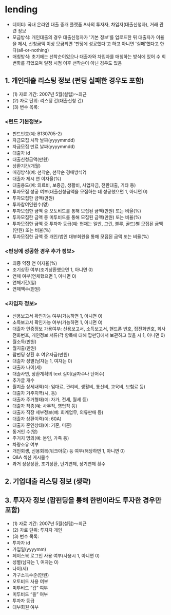 # lending

- 데이터: 국내 온라인 대출 중개 플랫폼 A사의 투자자, 차입자(대출신청자), 거래 관련 정보 
- 모금방식: 개인대출의 경우 대출신청자가 '기본 정보'를 업로드한 뒤 대출자가 이율을 제시, 신청금액 이상 모금되면 '펀딩에 성공했다'고 하고 아니면 '실패'했다고 한다(all-or-nothing)
- 매칭방식: 초기에는 선착순이었으나 대출자와 차입자를 매칭하는 방식에 있어 수 회 변화를 겪었으며 일정 시점 이후 선착순이 아닌 경우도 있음

## 1. 개인대출 리스팅 정보 (펀딩 실패한 경우도 포함)
- (1) 자료 기간: 2007년 5월(설립)～최근
- (2) 자료 단위: 리스팅 건(대출신청 건)
- (3) 변수 목록:

### <펀드 기본정보>
- 펀드번호(예: B130705-2)
- 자금모집 시작 날짜(yyyymmdd)
- 자금모집 만료 날짜(yyyymmdd)
- 대출자 id
- 대출신청금액(만원)
- 상환기간(개월)
- 매칭방식(예: 선착순, 선착순 경매방식?)
- 대출자 제시 연 이자율(%)
- 대출용도(예: 의료비, 보증금, 생활비, 사업자금, 전환대출, 기타 등)
- 투자모집 성공 여부(대출신청금액을 모집하는 데 성공했으면 1, 아니면 0)
- 투자모집한 금액(만원)
- 투자참여인원수(명)
- 투자모집한 금액 중 오토비드를 통해 모집된 금액(만원) 또는 비율(%)
- 투자모집한 금액 중 미투비드를 통해 모집된 금액(만원) 또는 비율(%)
- 투자모집한 금액 중 투자자 등급(예: 현재는 일반, 그린, 블루, 골드)별 모집된 금액(만원) 또는 비율(%)
- 투자모집한 금액 중 개인/법인 대부회원을 통해 모집된 금액 또는 비율(%)

### <펀딩에 성공한 경우 추가 정보>
- 최종 약정 연 이자율(%)
- 조기상환 여부(조기상환했으면 1, 아니면 0)
- 연체 여부(연체했으면 1, 아니면 0)
- 연체기간(일)
- 연체액수(만원)

### <차입자 정보>
- 신용보고서 확인가능 여부(가능하면 1, 아니면 0)
- 소득보고서 확인가능 여부(가능하면 1, 아니면 0)
- 대출자 인증정보 가용여부: 신용보고서, 소득보고서, 핸드폰 번호, 집전화번호, 회사전화번호, 개인정보 서류(각 항목에 대해 팝펀딩에서 보관하고 있을 시 1, 아니면 0)
- 월소득(만원)
- 월지출(만원)
- 팝펀딩 상환 후 여유자금(만원)
- 대출자 성별(남자는 1, 여자는 0)
- 대출자 나이(세)
- 대출사연, 상환계획의 text 길이(글자수나 단어수)
- 추가글 개수
- 월지출 상세내역(예: 임대료, 관리비, 생활비, 통신비, 교육비, 보험료 등)
- 대출자 거주지역(시, 동)
- 대출자 주거형태(예: 자가, 전세, 월세 등)
- 대출자 직종(예: 사무직, 영업직 등)
- 대출자 직장 세부정보(예: 회계업무, 의류판매 등)
- 대출자 상환이력(예: 60A)
- 대출자 혼인상태(예: 기혼, 미혼)
- 동거인 수(명)
- 주거지 명의(예: 본인, 가족 등)
- 차량소유 여부
- 개인회생, 신용회복(워크아웃) 등 여부(해당하면 1, 아니면 0)
- Q&A 섹션 게시물수
- 과거 정상상환, 조기상환, 단기연체, 장기연체 횟수

## 2. 기업대출 리스팅 정보 (생략)

## 3. 투자자 정보 (팝펀딩을 통해 한번이라도 투자한 경우만 포함)
- (1) 자료 기간: 2007년 5월(설립)～최근
- (2) 자료 단위: 투자자 개인
- (3) 변수 목록:
- 투자자 id
- 가입일(yyyymm)
- 페이스북 로그인 사용 여부(사용시 1, 아니면 0)
- 성별(남자는 1, 여자는 0)
- 나이(세)
- 가구소득수준(만원)
- 오토비드 사용 여부
- 미투비드 “갑” 여부
- 미투비드 “을” 여부
- 투자자 등급
- 대부회원 여부

